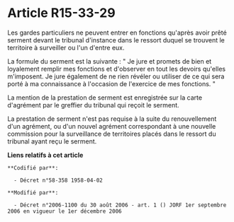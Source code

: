 # Article R15-33-29

Les gardes particuliers ne peuvent entrer en fonctions qu'après avoir prêté serment devant le tribunal d'instance dans le
ressort duquel se trouvent le territoire à surveiller ou l'un d'entre eux.

La formule du serment est la suivante : " Je jure et promets de bien et loyalement remplir mes fonctions et d'observer en
tout les devoirs qu'elles m'imposent. Je jure également de ne rien révéler ou utiliser de ce qui sera porté à ma connaissance
à l'occasion de l'exercice de mes fonctions. "

La mention de la prestation de serment est enregistrée sur la carte d'agrément par le greffier du tribunal qui reçoit le
serment.

La prestation de serment n'est pas requise à la suite du renouvellement d'un agrément, ou d'un nouvel agrément correspondant
à une nouvelle commission pour la surveillance de territoires placés dans le ressort du tribunal ayant reçu le serment.

**Liens relatifs à cet article**

	**Codifié par**:

	  - Décret n°58-358 1958-04-02

	**Modifié par**:

	  - Décret n°2006-1100 du 30 août 2006 - art. 1 () JORF 1er septembre 2006 en vigueur le 1er décembre 2006
